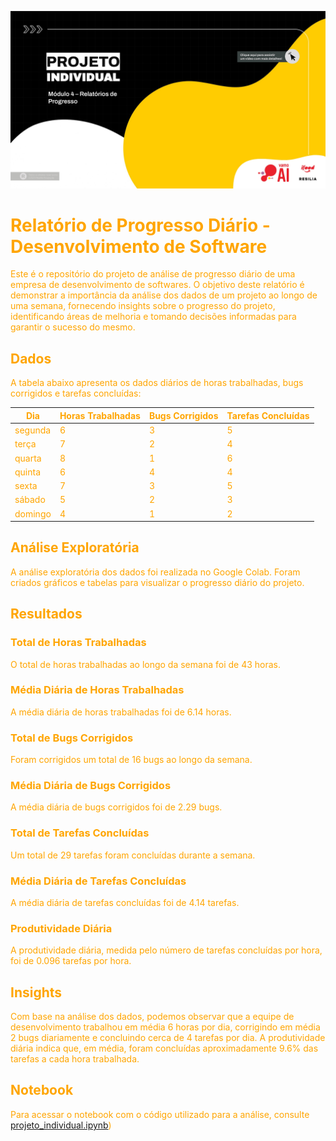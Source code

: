 ![Projeto Individual Módulo 04](imagens/image.jpeg)














# <font color = orange> Relatório de Progresso Diário - Desenvolvimento de Software

Este é o repositório do projeto de análise de progresso diário de uma empresa de desenvolvimento de softwares. O objetivo deste relatório é demonstrar a importância da análise dos dados de um projeto ao longo de uma semana, fornecendo insights sobre o progresso do projeto, identificando áreas de melhoria e tomando decisões informadas para garantir o sucesso do mesmo.

## <font color = orange>Dados

A tabela abaixo apresenta os dados diários de horas trabalhadas, bugs corrigidos e tarefas concluídas:

| Dia      | Horas Trabalhadas | Bugs Corrigidos | Tarefas Concluídas |
|--------- |------------------ |-----------------|------------------- |
| segunda  | 6                 | 3               | 5                 |
| terça    | 7                 | 2               | 4                 |
| quarta   | 8                 | 1               | 6                 |
| quinta   | 6                 | 4               | 4                 |
| sexta    | 7                 | 3               | 5                 |
| sábado   | 5                 | 2               | 3                 |
| domingo  | 4                 | 1               | 2                 |

## <font color = orange> Análise Exploratória

A análise exploratória dos dados foi realizada no Google Colab. Foram criados gráficos e tabelas para visualizar o progresso diário do projeto.

## <font color = orange> Resultados

### <font color = orange> Total de Horas Trabalhadas

O total de horas trabalhadas ao longo da semana foi de 43 horas.

### <font color = orange> Média Diária de Horas Trabalhadas

A média diária de horas trabalhadas foi de 6.14 horas.

### Total de Bugs Corrigidos

Foram corrigidos um total de 16 bugs ao longo da semana.

### <font color = orange> Média Diária de Bugs Corrigidos

A média diária de bugs corrigidos foi de 2.29 bugs.

### <font color = orange> Total de Tarefas Concluídas

Um total de 29 tarefas foram concluídas durante a semana.

### <font color = orange> Média Diária de Tarefas Concluídas

A média diária de tarefas concluídas foi de 4.14 tarefas.

### <font color = orange> Produtividade Diária

A produtividade diária, medida pelo número de tarefas concluídas por hora, foi de 0.096 tarefas por hora.

## <font color = orange> Insights

Com base na análise dos dados, podemos observar que a equipe de desenvolvimento trabalhou em média 6 horas por dia, corrigindo em média 2 bugs diariamente e concluindo cerca de 4 tarefas por dia. A produtividade diária indica que, em média, foram concluídas aproximadamente 9.6% das tarefas a cada hora trabalhada.

## <font color = orange> Notebook

Para acessar o notebook com o código utilizado para a análise, consulte [projeto_individual.ipynb](/projeto_individual.ipynb))




